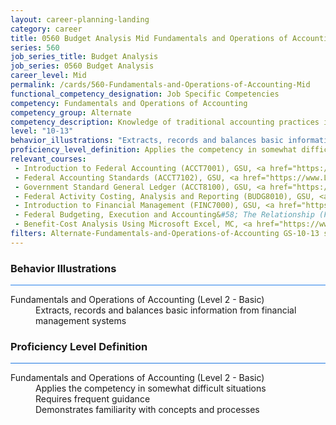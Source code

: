 ```yaml
---
layout: career-planning-landing
category: career
title: 0560 Budget Analysis Mid Fundamentals and Operations of Accounting
series: 560
job_series_title: Budget Analysis
job_series: 0560 Budget Analysis
career_level: Mid
permalink: /cards/560-Fundamentals-and-Operations-of-Accounting-Mid
functional_competency_designation: Job Specific Competencies
competency: Fundamentals and Operations of Accounting
competency_group: Alternate
competency_description: Knowledge of traditional accounting practices including accrual, obligations, and costs methods
level: "10-13"
behavior_illustrations: "Extracts, records and balances basic information from financial management systems"
proficiency_level_definition: Applies the competency in somewhat difficult situations ? Requires frequent guidance ? Demonstrates familiarity with concepts and processes 
relevant_courses: 
 - Introduction to Federal Accounting (ACCT7001), GSU, <a href="https://www.LearnAtGSUSA.com/ACCT7008">https://www.LearnAtGSUSA.com/ACCT7008</a>
 - Federal Accounting Standards (ACCT7102), GSU, <a href="https://www.LearnAtGSUSA.com/ACCT7109">https://www.LearnAtGSUSA.com/ACCT7109</a>
 - Government Standard General Ledger (ACCT8100), GSU, <a href="https://www.LearnAtGSUSA.com/ACCT8107">https://www.LearnAtGSUSA.com/ACCT8107</a>
 - Federal Activity Costing, Analysis and Reporting (BUDG8010), GSU, <a href="https://www.LearnAtGSUSA.com/BUDG8013">https://www.LearnAtGSUSA.com/BUDG8013</a>
 - Introduction to Financial Management (FINC7000), GSU, <a href="https://www.LearnAtGSUSA.com/FINC7007">https://www.LearnAtGSUSA.com/FINC7007</a>
 - Federal Budgeting, Execution and Accounting&#58; The Relationship (FINC8300), GSU, <a href="https://www.LearnAtGSUSA.com/FINC8307">https://www.LearnAtGSUSA.com/FINC8307</a>
 - Benefit-Cost Analysis Using Microsoft Excel, MC, <a href="https://www.managementconcepts.com/course/id/5405?utm_source=CFOportal&utm_medium=listing&utm_campaign=CFOTTEP&utm_id=23FM">https://www.managementconcepts.com/course/id/5405?utm_source=CFOportal&utm_medium=listing&utm_campaign=CFOTTEP&utm_id=23FM</a>
filters: Alternate-Fundamentals-and-Operations-of-Accounting GS-10-13 series-0560
---
```


<div class="desktop:grid-col-6 margin-y-3">
  <div class="border-top-2 bg-white padding-3 shadow-5 height-full members-hover border-1px button-border border-top-blue radius-lg card-text-color">
    <h3>Behavior Illustrations</h3>
    <hr style="background-color: #2680EB !important;"/>
    <dl class="text-base card-content-color"><dt>Fundamentals and Operations of Accounting (Level 2 - Basic)</dt><dd>Extracts, records and balances basic information from financial management systems</dd></dl>
  </div>
</div>
<div class="desktop:grid-col-6 margin-y-3">
  <div class="border-top-2 bg-white padding-3 shadow-5 height-full members-hover border-1px button-border border-top-blue radius-lg card-text-color">
    <h3>Proficiency Level Definition</h3>
     <hr style="background-color: #1b75e0 !important;"/>
    <dl class="text-base card-content-color"><dt>Fundamentals and Operations of Accounting (Level 2 - Basic)</dt><dd>Applies the competency in somewhat difficult situations </dd><dd> Requires frequent guidance </dd><dd> Demonstrates familiarity with concepts and processes </dd></dl>
  </div>
</div>